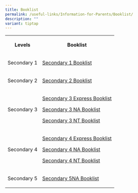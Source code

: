 ```yaml
---
title: Booklist
permalink: /useful-links/Information-for-Parents/Booklist/
description: ""
variant: tiptap
---
```

<table style="minWidth: 50px">
<colgroup>
<col>
<col>
</colgroup>
<tbody>
<tr>
<th rowspan="1" colspan="1">
<p>Levels</p>
</th>
<th rowspan="1" colspan="1">
<p>Booklist</p>
</th>
</tr>
<tr>
<td rowspan="1" colspan="1">
<p>Secondary 1</p>
</td>
<td rowspan="1" colspan="1">
<p><a href="/files/Announcements/2024/SECONDARY_ONE___FINAL__.pdf" rel="noopener noreferrer nofollow" target="_blank">Secondary 1 Booklist</a>
</p>
</td>
</tr>
<tr>
<td rowspan="1" colspan="1">
<p>Secondary 2</p>
</td>
<td rowspan="1" colspan="1">
<p><a href="/files/Announcements/2024/SECONDARY_TWO___FINAL__.pdf" rel="noopener nofollow" target="_blank">Secondary 2 Booklist</a>
</p>
</td>
</tr>
<tr>
<td rowspan="1" colspan="1">
<p>Secondary 3</p>
</td>
<td rowspan="1" colspan="1">
<p><a href="/files/Announcements/2024/SECONDARY_THREE_EXPRESS___FINAL__.pdf" rel="noopener nofollow" target="_blank">Secondary 3 Express Booklist</a>
</p>
<p><a href="/files/Announcements/2024/SECONDARY_THREE_NA___FINAL__.pdf" rel="noopener nofollow" target="_blank">Secondary 3 NA Booklist</a>
</p>
<p><a href="/files/Announcements/2024/SECONDARY_THREE_NT___FINAL__.pdf" rel="noopener nofollow" target="_blank">Secondary 3 NT Booklist</a>
</p>
</td>
</tr>
<tr>
<td rowspan="1" colspan="1">
<p>Secondary 4</p>
</td>
<td rowspan="1" colspan="1">
<p><a href="/files/Announcements/2024/SECONDARY_FOUR_EXPRESS___FINAL__.pdf" rel="noopener nofollow" target="_blank">Secondary 4 Express Booklist</a>
</p>
<p><a href="/files/Announcements/2024/SECONDARY_FOUR_NA___FINAL__.pdf" rel="noopener nofollow" target="_blank">Secondary 4 NA Booklist</a>
</p>
<p><a href="/files/Announcements/2024/SECONDARY_FOUR_NT___FINAL__.pdf" rel="noopener nofollow" target="_blank">Secondary 4 NT Booklist</a>
</p>
</td>
</tr>
<tr>
<td rowspan="1" colspan="1">
<p>Secondary 5</p>
</td>
<td rowspan="1" colspan="1">
<p><a href="/files/Announcements/2024/SECONDARY_FIVE_NA___FINAL__.pdf" rel="noopener nofollow" target="_blank">Secondary 5NA Booklist</a>
</p>
</td>
</tr>
</tbody>
</table>
<p></p>